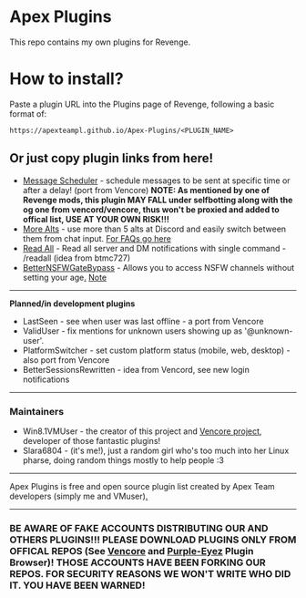 # Apex Plugins
This repo contains my own plugins for Revenge.

# How to install?
Paste a plugin URL into the Plugins page of Revenge, following a basic format of:
```
https://apexteampl.github.io/Apex-Plugins/<PLUGIN_NAME>
```
## Or just copy plugin links from here!
- [Message Scheduler](https://apexteampl.github.io/Apex-Plugins/messageScheduler/) - schedule messages to be sent at specific time or after a delay! (port from Vencore) **NOTE: As mentioned by one of Revenge mods, this plugin MAY FALL under selfbotting along with the og one from vencord/vencore, thus won't be proxied and added to offical list, USE AT YOUR OWN RISK!!!**
- [More Alts](https://apexteampl.github.io/Apex-Plugins/MoreAlts/) - use more than 5 alts at Discord and easily switch between them from chat input. [For FAQs go here](https://github.com/ApexTeamPL/Apex-Plugins/wiki/MoreAlts)
- [Read All](https://apexteampl.github.io/Apex-Plugins/ReadAll) - Read all server and DM notifications with single command - /readall (idea from btmc727)
- [BetterNSFWGateBypass](https://apexteampl.github.io/Apex-Plugins/nsfwbypass) - Allows you to access NSFW channels without setting your age[.](https://m.youtube.com/watch?v=xvFZjo5PgG0) [Note](https://github.com/ApexTeamPL/Apex-Plugins/tree/master/docs/nsfwbypass)

__ __

**Planned/in development plugins**
- LastSeen - see when user was last offline - a port from Vencore
- ValidUser - fix mentions for unknown users showing up as '@unknown-user'.
- PlatformSwitcher - set custom platform status (mobile, web, desktop) - also port from Vencore
- BetterSessionsRewritten - idea from Vencord, see new login notifications

__ __

###  Maintainers
- Win8.1VMUser - the creator of this project and [Vencore project](https://github.com/ApexTeamPL/Vencore), developer of those fantastic plugins!
- Slara6804 - (it's me!), just a random girl who's too much into her Linux pharse, doing random things mostly to help people :3
__ __

Apex Plugins is free and open source plugin list created by Apex Team developers (simply me and VMuser)[.](https://m.youtube.com/watch?v=xvFZjo5PgG0)

__ __

### BE AWARE OF FAKE ACCOUNTS DISTRIBUTING OUR AND OTHERS PLUGINS!!! PLEASE DOWNLOAD PLUGINS ONLY FROM OFFICAL REPOS (See [Vencore](https://raw.githubusercontent.com/ApexTeamPL/Plugins-List/refs/heads/main/offical-plugins.json) and [Purple-Eyez](https://plugins-list.pages.dev/) Plugin Browser)! THOSE ACCOUNTS HAVE BEEN FORKING OUR REPOS. FOR SECURITY REASONS WE WON'T WRITE WHO DID IT. YOU HAVE BEEN WARNED!
